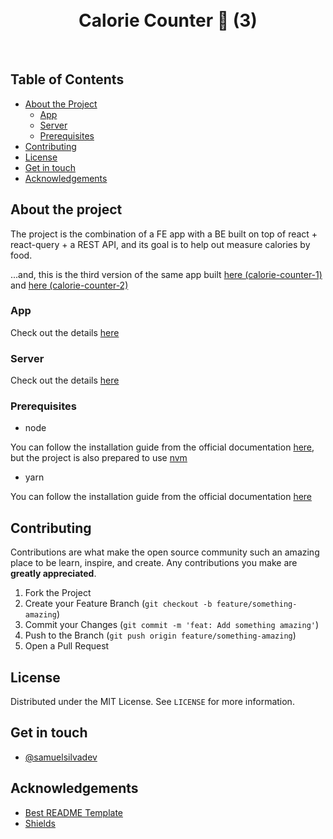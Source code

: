 <br />
<br />

<h1 align="center">Calorie Counter 🍕 (3)</h1>
<br />

## Table of Contents

- [About the Project](#about-the-project)
  - [App](#app)
  - [Server](#server)
  - [Prerequisites](#prerequisites)
- [Contributing](#contributing)
- [License](#license)
- [Get in touch](#get-in-touch)
- [Acknowledgements](#acknowledgements)

## About the project

The project is the combination of a FE app with a BE built on top of react + react-query + a REST API, and its goal is to help out measure calories by food.

...and, this is the third version of the same app built [here (calorie-counter-1)](https://github.com/samuelsilvadev/calorie-counter-take-1#calorie-counter-) and [here (calorie-counter-2)](https://github.com/samuelsilvadev/calorie-counter-take-2#calorie-counter--2)

### App

Check out the details [here](https://github.com/samuelsilvadev/calorie-counter-take-3/tree/main/app#calorie-counter-app-3)

### Server

Check out the details [here](https://github.com/samuelsilvadev/calorie-counter-take-3/tree/main/server#calorie-counter-server-3)

### Prerequisites

- node

You can follow the installation guide from the official documentation
[here](https://nodejs.org/en/), but the project is also prepared to use [nvm](https://github.com/nvm-sh/nvm)

- yarn

You can follow the installation guide from the official documentation
[here](https://classic.yarnpkg.com/en/docs/install/)

## Contributing

Contributions are what make the open source community such an amazing place to
be learn, inspire, and create. Any contributions you make are **greatly
appreciated**.

1. Fork the Project
2. Create your Feature Branch (`git checkout -b feature/something-amazing`)
3. Commit your Changes (`git commit -m 'feat: Add something amazing'`)
4. Push to the Branch (`git push origin feature/something-amazing`)
5. Open a Pull Request

## License

Distributed under the MIT License. See `LICENSE` for more information.

## Get in touch

- [@samuelsilvadev](https://twitter.com/samuelsilvadev)

## Acknowledgements

- [Best README Template](https://github.com/othneildrew/Best-README-Template)
- [Shields](https://shields.io/)
